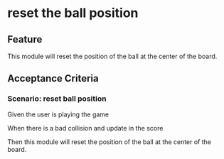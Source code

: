 # reset the ball position

## Feature

This module will reset the position of the ball at the center of the board.
## Acceptance Criteria

### Scenario: reset ball position

  Given the user is playing the game

  When there is a bad collision and update in the score

  Then this module will reset the position of the ball at the center of the board.
